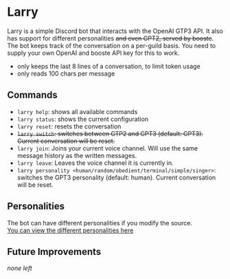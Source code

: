 # Larry

Larry is a simple Discord bot that interacts with the OpenAI GTP3 API. It also has support for different personalities
~~and even GPT2, served by booste~~. The bot keeps track of the conversation on a per-guild basis. You need to supply your
own OpenAI and booste API key for this to work.

- only keeps the last 8 lines of a conversation, to limit token usage
- only reads 100 chars per message

## Commands

- `larry help`: shows all available commands
- `larry status`: shows the current configuration
- `larry reset`: resets the conversation
- ~~`larry switch`: switches between GTP2 and GPT3 (default: GPT3). Current conversation will be reset.~~
- `larry join`: Joins your current voice channel. Will use the same message history as the written messages.
- `larry leave`: Leaves the voice channel it is currently in.
- `larry personality <human/random/obedient/terminal/simple/singer>`: switches the GPT3 personality (default: human). Current conversation will be reset.

## Personalities

The bot can have different personalities if you modify the source.  
[You can view the different personalities here](./src/GPT3/Personalities.js)

## Future Improvements

_none left_